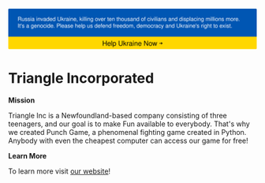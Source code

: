 [![Stand With Ukraine](https://raw.githubusercontent.com/vshymanskyy/StandWithUkraine/main/banner2-direct.svg)](https://stand-with-ukraine.pp.ua)

# Triangle Incorporated

**Mission**

Triangle Inc is a Newfoundland-based company consisting of three teenagers, and our goal is to make Fun available to everybody. 
That's why we created Punch Game, a phenomenal fighting game created in Python. 
Anybody with even the cheapest computer can access our game for free!

**Learn More**

To learn more visit [our website](https://sites.google.com/nlesd.ca/triangle-inc/home)!

